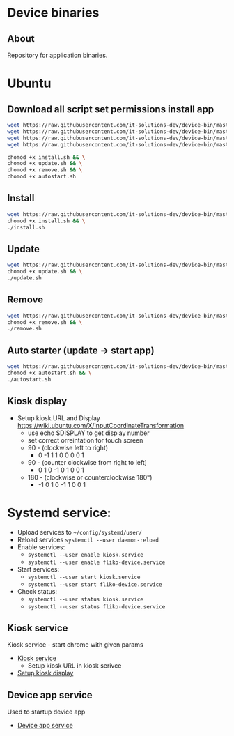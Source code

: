 # Device binaries

## About
Repository for application binaries.


# Ubuntu

## Download all script set permissions install app

```bash
wget https://raw.githubusercontent.com/it-solutions-dev/device-bin/master/scripts/ubuntu/install.sh && \
wget https://raw.githubusercontent.com/it-solutions-dev/device-bin/master/scripts/ubuntu/update.sh && \
wget https://raw.githubusercontent.com/it-solutions-dev/device-bin/master/scripts/ubuntu/remove.sh && \
wget https://raw.githubusercontent.com/it-solutions-dev/device-bin/master/scripts/ubuntu/autostart.sh && \
```

```bash
chomod +x install.sh && \
chomod +x update.sh && \
chomod +x remove.sh && \
chomod +x autostart.sh 
```

## Install

```bash
wget https://raw.githubusercontent.com/it-solutions-dev/device-bin/master/scripts/ubuntu/install.sh && \
chomod +x install.sh && \
./install.sh
```

## Update

```bash
wget https://raw.githubusercontent.com/it-solutions-dev/device-bin/master/scripts/ubuntu/update.sh && \
chomod +x update.sh && \
./update.sh
```

## Remove

```bash
wget https://raw.githubusercontent.com/it-solutions-dev/device-bin/master/scripts/ubuntu/remove.sh && \
chomod +x remove.sh && \
./remove.sh
```

## Auto starter (update -> start app)

```bash
wget https://raw.githubusercontent.com/it-solutions-dev/device-bin/master/scripts/ubuntu/autostart.sh && \
chomod +x autostart.sh && \
./autostart.sh
```


## Kiosk display

- Setup kiosk URL and Display https://wiki.ubuntu.com/X/InputCoordinateTransformation
    - use echo $DISPLAY to get display number
    - set correct orreintation for touch screen
    - 90 - (clockwise left to right) 
        * 0 -1 1 1 0 0 0 0 1
    - 90 - (counter clockwise from right to left) 
        * 0 1 0 -1 0 1 0 0 1
    - 180 - (clockwise or counterclockwise 180°) 
        *   -1 0 1 0 -1 1 0 0 1

# Systemd service:

- Upload services to `~/config/systemd/user/`
- Reload services `systemctl --user daemon-reload`
- Enable services:
    - `systemctl --user enable kiosk.service`
    - `systemctl --user enable fliko-device.service`
- Start services: 
    - `systemctl --user start kiosk.service`
    - `systemctl --user start fliko-device.service`
- Check status:
    - `systemctl --user status kiosk.service`
    - `systemctl --user status fliko-device.service`

## Kiosk service

Kiosk service - start chrome with given params 
- [Kiosk service](./scripts/ubuntu/services/kiosk.service)
    - Setup kiosk URL in kiosk serivce
- [Setup kiosk display](#kiosk-display)


## Device app service 

Used to startup device app
- [Device app service](./scripts/ubuntu/services/fliko-device.service)
